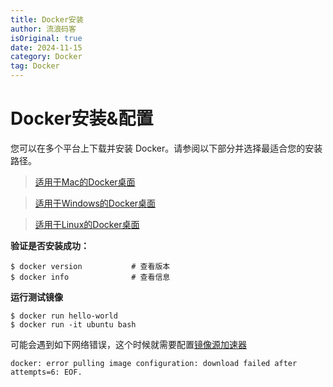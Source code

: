 ```yaml
---
title: Docker安装
author: 流浪码客
isOriginal: true
date: 2024-11-15
category: Docker
tag: Docker
---
```


# Docker安装&配置

您可以在多个平台上下载并安装 Docker。请参阅以下部分并选择最适合您的安装路径。

> [适用于Mac的Docker桌面](https://docs.docker.com/desktop/setup/install/mac-install/)

> [适用于Windows的Docker桌面](https://docs.docker.com/desktop/setup/install/windows-install/)

> [适用于Linux的Docker桌面](https://docs.docker.com/desktop/setup/install/linux/)

**验证是否安装成功：**

```shell
$ docker version           # 查看版本
$ docker info              # 查看信息
```

**运行测试镜像**

```shell
$ docker run hello-world
$ docker run -it ubuntu bash  
```

可能会遇到如下网络错误，这个时候就需要配置[镜像源加速器](/md/docker/mirror-acceleration.html)

`docker: error pulling image configuration: download failed after attempts=6: EOF.`